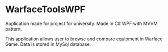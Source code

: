 # WarfaceToolsWPF
Application made for project for university. Made in C# WPF with MVVM pattern.

This application allows user to browse and compare equipment in Warface Game.
Data is stored in MySql database.
